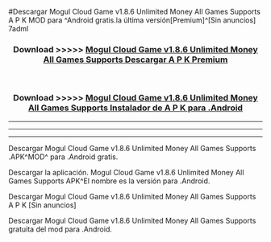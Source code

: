 #Descargar Mogul Cloud Game v1.8.6 Unlimited Money All Games Supports  A P K MOD para ^Android gratis.la última versión[Premium]^[Sin anuncios] 7adml



<div align="center">
<h3>Download >>>>> <a href="https://es-web.web.app/?es= Mogul Cloud Game v1.8.6 Unlimited Money All Games Supports ">Mogul Cloud Game v1.8.6 Unlimited Money All Games Supports  Descargar A P K Premium</a></h3><br>

<h3>Download >>>>> <a href="https://es-web.web.app/?es= Mogul Cloud Game v1.8.6 Unlimited Money All Games Supports ">Mogul Cloud Game v1.8.6 Unlimited Money All Games Supports  Instalador de A P K para .Android</a></h3>
</div>


----------------------------------------------------------

----------------------------------------------------------

----------------------------------------------------------

Descargar Mogul Cloud Game v1.8.6 Unlimited Money All Games Supports  .APK^MOD^ para .Android gratis.

Descargar la aplicación. Mogul Cloud Game v1.8.6 Unlimited Money All Games Supports  APK^El nombre es la versión para .Android.

Descargar Mogul Cloud Game v1.8.6 Unlimited Money All Games Supports  A P K [Sin anuncios]

Descargar Mogul Cloud Game v1.8.6 Unlimited Money All Games Supports  gratuita del mod para .Android.